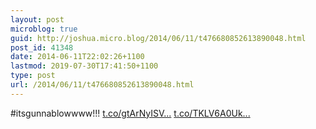 ```yaml
---
layout: post
microblog: true
guid: http://joshua.micro.blog/2014/06/11/t476680852613890048.html
post_id: 41348
date: 2014-06-11T22:02:26+1100
lastmod: 2019-07-30T17:41:50+1100
type: post
url: /2014/06/11/t476680852613890048.html
---
```

#itsgunnablowwww!!! [t.co/gtArNyISV...](http://t.co/gtArNyISVq) [t.co/TKLV6A0Uk...](http://t.co/TKLV6A0Uk3)
